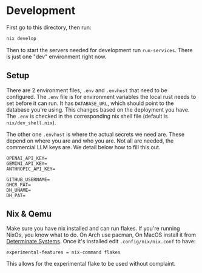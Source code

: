 

# Development

First go to this directory, then run:
```sh
nix develop
```

Then to start the servers needed for development run `run-services`. There is just one "dev" environment right now.

## Setup

There are 2 environment files, `.env` and `.envhost` that need to be configured. The `.env` file is for environment variables the local rust needs to set before it can run. It has `DATABASE_URL`, which should point to the database you're using. This changes based on the deployment you have. The `.env` is checked in the corresponding nix shell file (default is `nix/dev_shell.nix`).

The other one `.envhost` is where the actual secrets we need are. These depend on where you are and who you are. Not all are needed, the commercial LLM keys are. We detail below how to fill this out.

```shell
OPENAI_API_KEY=
GEMINI_API_KEY=
ANTHROPIC_API_KEY=

GITHUB_USERNAME=
GHCR_PAT=
DH_UNAME=
DH_PAT=
```

## Nix & Qemu

Make sure you have nix installed and can run flakes. If you're running NixOs, you know what to do. On Arch use pacman,
On MacOS install it from [Determinate Systems](https://docs.determinate.systems/). Once it's installed edit `.config/nix/nix.conf` to have:
```
experimental-features = nix-command flakes
```
This allows for the experimental flake to be used without complaint.
